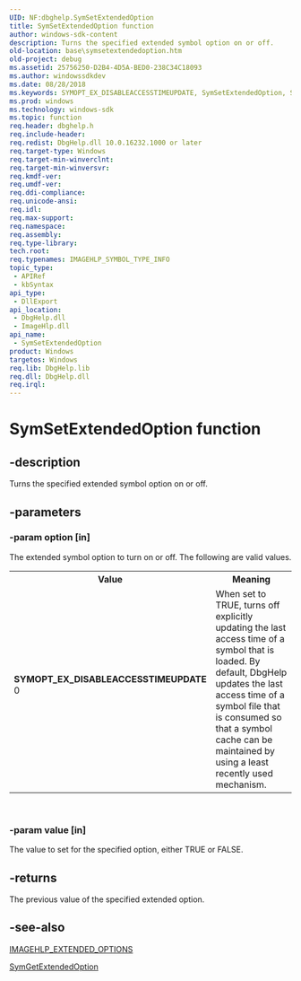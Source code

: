 ```yaml
---
UID: NF:dbghelp.SymSetExtendedOption
title: SymSetExtendedOption function
author: windows-sdk-content
description: Turns the specified extended symbol option on or off.
old-location: base\symsetextendedoption.htm
old-project: debug
ms.assetid: 25756250-D2B4-4D5A-BED0-238C34C18093
ms.author: windowssdkdev
ms.date: 08/28/2018
ms.keywords: SYMOPT_EX_DISABLEACCESSTIMEUPDATE, SymSetExtendedOption, SymSetExtendedOption function, base.symsetextendedoption, dbghelp/SymSetExtendedOption
ms.prod: windows
ms.technology: windows-sdk
ms.topic: function
req.header: dbghelp.h
req.include-header: 
req.redist: DbgHelp.dll 10.0.16232.1000 or later
req.target-type: Windows
req.target-min-winverclnt: 
req.target-min-winversvr: 
req.kmdf-ver: 
req.umdf-ver: 
req.ddi-compliance: 
req.unicode-ansi: 
req.idl: 
req.max-support: 
req.namespace: 
req.assembly: 
req.type-library: 
tech.root: 
req.typenames: IMAGEHLP_SYMBOL_TYPE_INFO
topic_type:
 - APIRef
 - kbSyntax
api_type:
 - DllExport
api_location:
 - DbgHelp.dll
 - ImageHlp.dll
api_name:
 - SymSetExtendedOption
product: Windows
targetos: Windows
req.lib: DbgHelp.lib
req.dll: DbgHelp.dll
req.irql: 
---
```


# SymSetExtendedOption function


## -description


Turns the specified extended symbol option on or off.


## -parameters




### -param option [in]

The extended symbol option to turn on or off. The following are valid values.

<table>
<tr>
<th>Value</th>
<th>Meaning</th>
</tr>
<tr>
<td width="40%"><a id="SYMOPT_EX_DISABLEACCESSTIMEUPDATE"></a><a id="symopt_ex_disableaccesstimeupdate"></a><dl>
<dt><b>SYMOPT_EX_DISABLEACCESSTIMEUPDATE</b></dt>
<dt>0</dt>
</dl>
</td>
<td width="60%">
When set to TRUE, turns off explicitly updating the last access time of a symbol that is loaded. By default, DbgHelp updates the last access time of a symbol file that is consumed so that a symbol cache can be maintained by using a least recently used mechanism.

</td>
</tr>
</table>
 


### -param value [in]

The value to set for the specified option, either TRUE or FALSE.


## -returns



The previous value of the specified extended option. 




## -see-also




<a href="https://msdn.microsoft.com/5354F53C-F161-4887-85E4-7A00521034EE">IMAGEHLP_EXTENDED_OPTIONS</a>



<a href="https://msdn.microsoft.com/3D6D5E31-ECCB-48B2-A46B-0BB2D7A2DEC0">SymGetExtendedOption</a>
 

 

